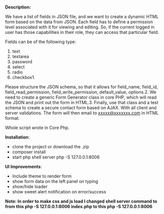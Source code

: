 **Description:**

We have a list of fields in JSON file, and we want to create a dynamic HTML form
based on the data from JSON. Each field has to define a permission level associated
with it for viewing and editing.
So, if the current logged in user has those capabilities in their role, they can access
that particular field.


Fields can be of the following type:
1. text
2. textarea
3. password
4. select
5. radio
6. checkbox1.

Please structure the JSON schema, so that it allows for field_name, field_id,
field_read_permission, field_write_permission, default_value, options.2. We need to
create a generic Form Generator class in core PHP, which will read the JSON and
print out the form in HTML.3. Finally, use that class and a test schema to create a
secure contact form based on AJAX. With all client and server validations. The form
will then email to xxxxx@xxxxxxx.com in HTML format.

Whole script wrote in Core Php.

**Installation**:

- clone the project or download the .zip
- composer install
- start php shell server php -S 127.0.0.1:8006

**UI Improvements**:

- Include theme to render form
- show form data on the left panel on typing
- show/hide loader
- show sweet alert notification on error/success

**Note: In order to make css and js load I changed shell server command to from this php -S 127.0.0.1:8006 index.php to this php -S 127.0.0.1:8006**


